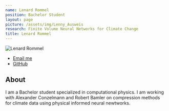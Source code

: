 ```yaml
---
name: Lenard Rommel
position: Bachelor Student
layout: page
picture: /assets/img/Lenny_Ausweis
research: Finite Volume Neural Networks for Climate Change
title: Lenard Rommel
---
```


<span>
	<img src="/assets/img/Lenny_Ausweis" alt="Lenard Rommel" class="profileheaderpic">
</span>

<ul class="list-inline text-center footer-links">
  <li class="list-inline-item">
	    <a href="mailto:lenard.rommel@student.uni-tuebingen.de" title="Email me">
	      <span class="fa-stack fa-lg" aria-hidden="true">
	        <i class="fas fa-circle fa-stack-2x"></i>
	        <i class="fas fa-envelope fa-stack-1x fa-inverse"></i>
	      </span>
	      <span class="sr-only">Email me</span>
		</a>
	</li>
	<li class="list-inline-item">
	    <a href="https://github.com/lenardrommel" title="GitHub">
	      <span class="fa-stack fa-lg" aria-hidden="true">
	        <i class="fas fa-circle fa-stack-2x"></i>
	        <i class="fab fa-github fa-stack-1x fa-inverse"></i>
	      </span>
	      <span class="sr-only">GitHub</span>
	   </a>
	</li>
</ul>
<!-- Header -->


## About

I am a Bachelor student specialized in computational physics. I am working with Alexander Conzelmann and Robert Bamler on compression methods for climate data using physical informed neural newtworks. 

